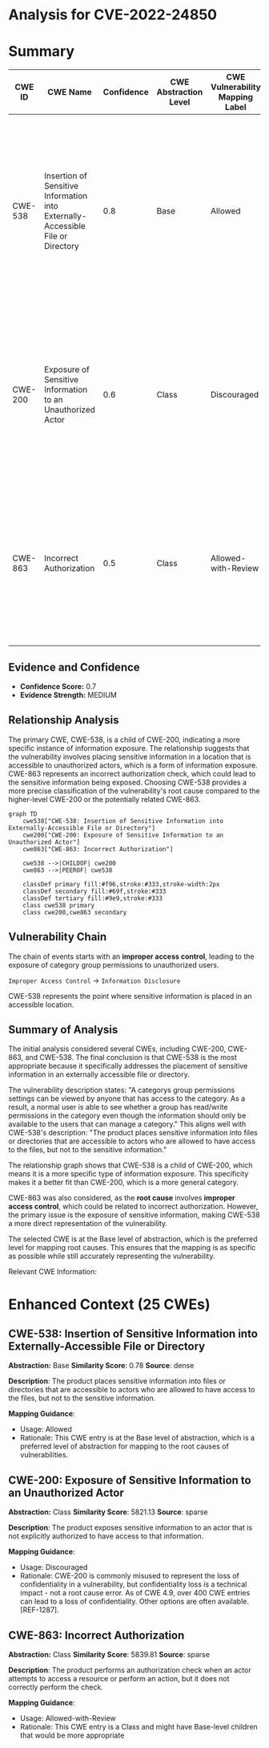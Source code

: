 # Analysis for CVE-2022-24850

# Summary
| CWE ID | CWE Name | Confidence | CWE Abstraction Level | CWE Vulnerability Mapping Label | CWE-Vulnerability Mapping Notes |
|---|---|---|---|---|---|
| CWE-538 | Insertion of Sensitive Information into Externally-Accessible File or Directory | 0.8 | Base | Allowed | Primary CWE: The vulnerability allows unauthorized access to category group permissions settings, fitting the description of sensitive information being placed in an externally accessible location. |
| CWE-200 | Exposure of Sensitive Information to an Unauthorized Actor | 0.6 | Class | Discouraged | Secondary Candidate: While CWE-200 is a broader category, it is applicable as the root cause leads to the exposure of sensitive information. However, CWE-538 is more specific. |
| CWE-863 | Incorrect Authorization | 0.5 | Class | Allowed-with-Review | Secondary Candidate: This CWE could be applicable because the system is performing an authorization check, but is doing so incorrectly, leading to information exposure. |

## Evidence and Confidence

*   **Confidence Score:** 0.7
*   **Evidence Strength:** MEDIUM

## Relationship Analysis
The primary CWE, CWE-538, is a child of CWE-200, indicating a more specific instance of information exposure. The relationship suggests that the vulnerability involves placing sensitive information in a location that is accessible to unauthorized actors, which is a form of information exposure. CWE-863 represents an incorrect authorization check, which could lead to the sensitive information being exposed. Choosing CWE-538 provides a more precise classification of the vulnerability's root cause compared to the higher-level CWE-200 or the potentially related CWE-863.

```mermaid
graph TD
    cwe538["CWE-538: Insertion of Sensitive Information into Externally-Accessible File or Directory"]
    cwe200["CWE-200: Exposure of Sensitive Information to an Unauthorized Actor"]
    cwe863["CWE-863: Incorrect Authorization"]
    
    cwe538 -->|CHILDOF| cwe200
    cwe863 -->|PEEROF| cwe538
    
    classDef primary fill:#f96,stroke:#333,stroke-width:2px
    classDef secondary fill:#69f,stroke:#333
    classDef tertiary fill:#9e9,stroke:#333
    class cwe538 primary
    class cwe200,cwe863 secondary
```

## Vulnerability Chain
The chain of events starts with an **improper access control**, leading to the exposure of category group permissions to unauthorized users.

`Improper Access Control` -> `Information Disclosure`

CWE-538 represents the point where sensitive information is placed in an accessible location.

## Summary of Analysis
The initial analysis considered several CWEs, including CWE-200, CWE-863, and CWE-538. The final conclusion is that CWE-538 is the most appropriate because it specifically addresses the placement of sensitive information in an externally accessible file or directory.

The vulnerability description states: "A categorys group permissions settings can be viewed by anyone that has access to the category. As a result, a normal user is able to see whether a group has read/write permissions in the category even though the information should only be available to the users that can manage a category." This aligns well with CWE-538's description: "The product places sensitive information into files or directories that are accessible to actors who are allowed to have access to the files, but not to the sensitive information."

The relationship graph shows that CWE-538 is a child of CWE-200, which means it is a more specific type of information exposure. This specificity makes it a better fit than CWE-200, which is a more general category.

CWE-863 was also considered, as the **root cause** involves **improper access control**, which could be related to incorrect authorization. However, the primary issue is the exposure of sensitive information, making CWE-538 a more direct representation of the vulnerability.

The selected CWE is at the Base level of abstraction, which is the preferred level for mapping root causes. This ensures that the mapping is as specific as possible while still accurately representing the vulnerability.

Relevant CWE Information:

# Enhanced Context (25 CWEs)

## CWE-538: Insertion of Sensitive Information into Externally-Accessible File or Directory
**Abstraction:** Base
**Similarity Score**: 0.78
**Source**: dense

**Description**:
The product places sensitive information into files or directories that are accessible to actors who are allowed to have access to the files, but not to the sensitive information.

**Mapping Guidance**:
- Usage: Allowed
- Rationale: This CWE entry is at the Base level of abstraction, which is a preferred level of abstraction for mapping to the root causes of vulnerabilities.

## CWE-200: Exposure of Sensitive Information to an Unauthorized Actor
**Abstraction:** Class
**Similarity Score**: 5821.13
**Source**: sparse

**Description**:
The product exposes sensitive information to an actor that is not explicitly authorized to have access to that information.

**Mapping Guidance**:
- Usage: Discouraged
- Rationale: CWE-200 is commonly misused to represent the loss of confidentiality in a vulnerability, but confidentiality loss is a technical impact - not a root cause error. As of CWE 4.9, over 400 CWE entries can lead to a loss of confidentiality. Other options are often available. [REF-1287].

## CWE-863: Incorrect Authorization
**Abstraction:** Class
**Similarity Score**: 5839.81
**Source**: sparse

**Description**:
The product performs an authorization check when an actor attempts to access a resource or perform an action, but it does not correctly perform the check.

**Mapping Guidance**:
- Usage: Allowed-with-Review
- Rationale: This CWE entry is a Class and might have Base-level children that would be more appropriate